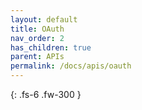 ```yaml
---
layout: default
title: OAuth
nav_order: 2
has_children: true
parent: APIs
permalink: /docs/apis/oauth
---
```


{: .fs-6 .fw-300 }
